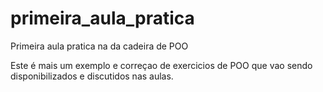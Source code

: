 # primeira_aula_pratica
Primeira aula pratica na da  cadeira de POO

Este é mais um exemplo e correçao de exercicios de POO que vao sendo disponibilizados e discutidos nas aulas.
